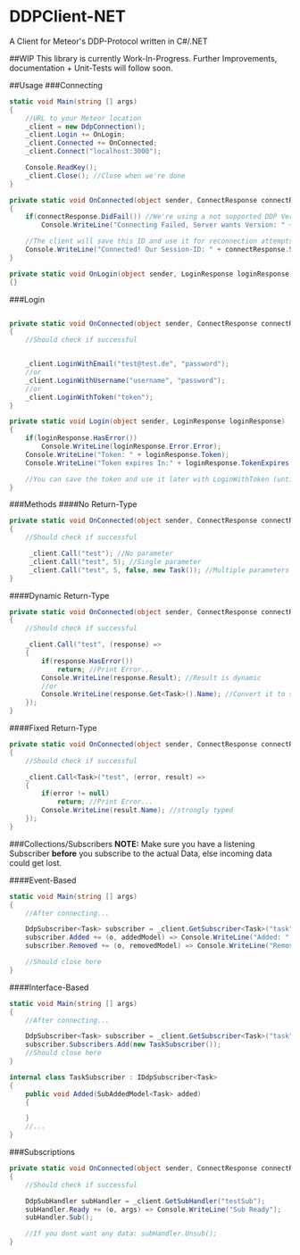 # DDPClient-NET
A Client for Meteor's DDP-Protocol written in C#/.NET

##WIP
This library is currently Work-In-Progress. Further Improvements, documentation + Unit-Tests will follow soon.

##Usage
###Connecting
```csharp
static void Main(string [] args)
{
    //URL to your Meteor location
    _client = new DdpConnection();
    _client.Login += OnLogin;
    _client.Connected += OnConnected;
    _client.Connect("localhost:3000");

    Console.ReadKey();
    _client.Close(); //Close when we're done
}

private static void OnConnected(object sender, ConnectResponse connectResponse)
{
    if(connectResponse.DidFail()) //We're using a not supported DDP Version
        Console.WriteLine("Connecting Failed, Server wants Version: " + connectResponse.Failed.Version);

    //The client will save this ID and use it for reconnection attempts automatically
    Console.WriteLine("Connected! Our Session-ID: " + connectResponse.Session);
}

private static void OnLogin(object sender, LoginResponse loginResponse)
{}
```

###Login
```csharp

private static void OnConnected(object sender, ConnectResponse connectResponse)
{
    //Should check if successful


    _client.LoginWithEmail("test@test.de", "password");
    //or
    _client.LoginWithUsername("username", "password");
    //or
    _client.LoginWithToken("token");    
}

private static void Login(object sender, LoginResponse loginResponse)
{
    if(loginResponse.HasError())
        Console.WriteLine(loginResponse.Error.Error);
    Console.WriteLine("Token: " + loginResponse.Token);
    Console.WriteLine("Token expires In:" + loginResponse.TokenExpires.DateTime);

    //You can save the token and use it later with LoginWithToken (until TokenExpires)
}
```

###Methods
####No Return-Type
```csharp
private static void OnConnected(object sender, ConnectResponse connectResponse)
{
    //Should check if successful

     _client.Call("test"); //No parameter
     _client.Call("test", 5); //Single parameter
     _client.Call("test", 5, false, new Task()); //Multiple parameters
}
```
####Dynamic Return-Type
```csharp
private static void OnConnected(object sender, ConnectResponse connectResponse)
{
    //Should check if successful

    _client.Call("test", (response) =>
    {
        if(response.HasError())
            return; //Print Error...
        Console.WriteLine(response.Result); //Result is dynamic
        //or
        Console.WriteLine(response.Get<Task>().Name); //Convert it to some type (Json.NET)
    });
}
```
####Fixed Return-Type
```csharp
private static void OnConnected(object sender, ConnectResponse connectResponse)
{
    //Should check if successful

    _client.Call<Task>("test", (error, result) =>
    {
        if(error != null)
            return; //Print Error...
        Console.WriteLine(result.Name); //strongly typed
    });
}
```

###Collections/Subscribers
**NOTE:** Make sure you have a listening Subscriber **before** you subscribe to the actual Data, else incoming data could get lost.

####Event-Based
```csharp
static void Main(string [] args)
{
    //After connecting...

    DdpSubscriber<Task> subscriber = _client.GetSubscriber<Task>("task");
    subscriber.Added += (o, addedModel) => Console.WriteLine("Added: " + addedModel.Object.Name);
    subscriber.Removed += (o, removedModel) => Console.WriteLine("Removed ID: " + removedModel.Id);

    //Should close here
}
```
####Interface-Based
```csharp
static void Main(string [] args)
{
    //After connecting...

    DdpSubscriber<Task> subscriber = _client.GetSubscriber<Task>("task");
    subscriber.Subscribers.Add(new TaskSubscriber());
    //Should close here
}

internal class TaskSubscriber : IDdpSubscriber<Task>
{
    public void Added(SubAddedModel<Task> added)
    {

    }
    //...
}
```

###Subscriptions
```csharp
private static void OnConnected(object sender, ConnectResponse connectResponse)
{
    //Should check if successful

    DdpSubHandler subHandler = _client.GetSubHandler("testSub");
    subHandler.Ready += (o, args) => Console.WriteLine("Sub Ready");
    subHandler.Sub();

    //If you dont want any data: subHandler.Unsub();
}
```
